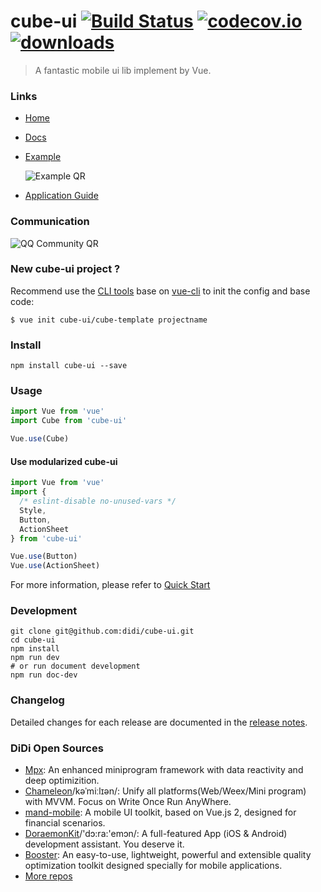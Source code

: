 
# cube-ui [![Build Status](https://travis-ci.org/didi/cube-ui.svg?branch=master)](https://travis-ci.org/didi/cube-ui?branch=master) [![codecov.io](http://codecov.io/github/didi/cube-ui/coverage.svg?branch=master)](http://codecov.io/github/didi/cube-ui?branch=master) [![downloads](https://img.shields.io/npm/dm/cube-ui.svg)](https://www.npmjs.com/package/cube-ui)

> A fantastic mobile ui lib implement by Vue.


### Links

- [Home](https://didi.github.io/cube-ui/)
- [Docs](https://didi.github.io/cube-ui/#/en-US/docs)
- [Example](https://didi.github.io/cube-ui/example/)

  ![Example QR](./assets/example-qr.png)

- [Application Guide](https://github.com/cube-ui/cube-application-guide)

### Communication

![QQ Community QR](./assets/cube-qq-QR.jpg)

### New cube-ui project ?

Recommend use the [CLI tools](https://github.com/cube-ui/cube-template) base on [vue-cli](https://github.com/vuejs/vue-cli) to init the config and base code:

```shell
$ vue init cube-ui/cube-template projectname
```

### Install

```shell
npm install cube-ui --save
```

### Usage

```js
import Vue from 'vue'
import Cube from 'cube-ui'

Vue.use(Cube)
```

#### Use modularized cube-ui

```js
import Vue from 'vue'
import {
  /* eslint-disable no-unused-vars */
  Style,
  Button,
  ActionSheet
} from 'cube-ui'

Vue.use(Button)
Vue.use(ActionSheet)
```

For more information, please refer to [Quick Start](https://didi.github.io/cube-ui/#/en-US/docs/quick-start)


### Development

```shell
git clone git@github.com:didi/cube-ui.git
cd cube-ui
npm install
npm run dev
# or run document development
npm run doc-dev
```

### Changelog

Detailed changes for each release are documented in the [release notes](https://github.com/didi/cube-ui/releases).

### DiDi Open Sources

- [Mpx](https://github.com/didi/mpx): An enhanced miniprogram framework with data reactivity and deep optimizition.
- [Chameleon](https://github.com/didi/chameleon)/kəˈmiːlɪən/: Unify all platforms(Web/Weex/Mini program) with MVVM. Focus on Write Once Run AnyWhere.
- [mand-mobile](https://github.com/didi/mand-mobile): A mobile UI toolkit, based on Vue.js 2, designed for financial scenarios.
- [DoraemonKit](https://github.com/didi/DoraemonKit)/'dɔ:ra:'emɔn/: A full-featured App (iOS & Android) development assistant. You deserve it.
- [Booster](https://github.com/didi/booster): An easy-to-use, lightweight, powerful and extensible quality optimization toolkit designed specially for mobile applications.
- [More repos](https://github.com/didi/)
